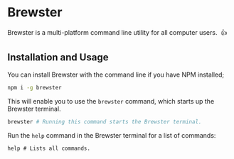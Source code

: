 # Brewster
Brewster is a multi-platform command line utility for all computer users. &nbsp;👍

## Installation and Usage
You can install Brewster with the command line if you have NPM installed;
```sh
npm i -g brewster
```

This will enable you to use the `brewster` command, which starts up the Brewster terminal.
```sh
brewster # Running this command starts the Brewster terminal.
```

Run the `help` command in the Brewster terminal for a list of commands:
```
help # Lists all commands.
```